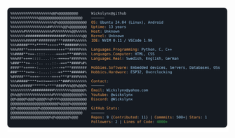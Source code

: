 ![Alt text](README.svg)



<!-- Note: Inspiration taken from: github.com/Andrew6rant/Andrew6rant, All rights reserved!-->
